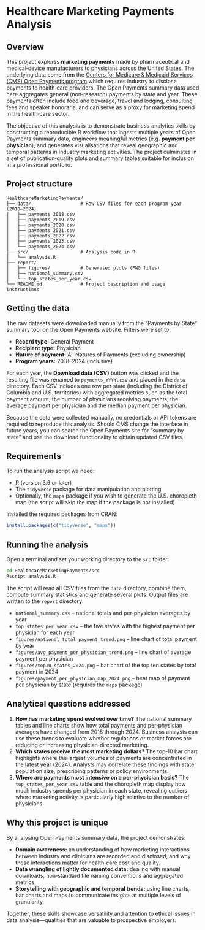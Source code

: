 # Healthcare Marketing Payments Analysis

## Overview

This project explores **marketing payments** made by pharmaceutical and medical‐device
manufacturers to physicians across the United States.  The underlying data come
from the [Centers for Medicare & Medicaid Services (CMS) Open Payments program](https://openpaymentsdata.cms.gov/)
which requires industry to disclose payments to health‑care providers.  The
Open Payments summary data used here aggregates general (non‑research) payments
by state and year.  These payments often include food and beverage, travel and
lodging, consulting fees and speaker honoraria, and can serve as a proxy for
marketing spend in the health‑care sector.

The objective of this analysis is to demonstrate business‐analytics skills
by constructing a reproducible R workflow that ingests multiple years of
Open Payments summary data, engineers meaningful metrics (e.g. **payment per
physician**), and generates visualisations that reveal geographic and temporal
patterns in industry marketing activities.  The project culminates in a set of
publication‑quality plots and summary tables suitable for inclusion in a
professional portfolio.

## Project structure

```
HealthcareMarketingPayments/
├── data/                  # Raw CSV files for each program year (2018–2024)
│   ├── payments_2018.csv
│   ├── payments_2019.csv
│   ├── payments_2020.csv
│   ├── payments_2021.csv
│   ├── payments_2022.csv
│   ├── payments_2023.csv
│   └── payments_2024.csv
├── src/                   # Analysis code in R
│   └── analysis.R
├── report/
│   ├── figures/           # Generated plots (PNG files)
│   ├── national_summary.csv
│   └── top_states_per_year.csv
└── README.md              # Project description and usage instructions
```

## Getting the data

The raw datasets were downloaded manually from the “Payments by State” summary
tool on the Open Payments website.  Filters were set to:

* **Record type:** General Payment
* **Recipient type:** Physician
* **Nature of payment:** All Natures of Payments (excluding ownership)
* **Program years:** 2018–2024 (inclusive)

For each year, the **Download data (CSV)** button was clicked and the
resulting file was renamed to `payments_YYYY.csv` and placed in the `data`
directory.  Each CSV includes one row per state (including the District of
Columbia and U.S. territories) with aggregated metrics such as the total
payment amount, the number of physicians receiving payments, the average
payment per physician and the median payment per physician.

Because the data were collected manually, no credentials or API tokens are
required to reproduce this analysis.  Should CMS change the interface in
future years, you can search the Open Payments site for “summary by state”
and use the download functionality to obtain updated CSV files.

## Requirements

To run the analysis script we need:

* R (version 3.6 or later)
* The `tidyverse` package for data manipulation and plotting
* Optionally, the `maps` package if you wish to generate the U.S. choropleth
  map (the script will skip the map if the package is not installed)

Installed the required packages from CRAN:

```r
install.packages(c("tidyverse", "maps"))
```

## Running the analysis

Open a terminal and set your working directory to the `src` folder:

```bash
cd HealthcareMarketingPayments/src
Rscript analysis.R
```

The script will read all CSV files from the `data` directory, combine them,
compute summary statistics and generate several plots.  Output files are
written to the `report` directory:

* `national_summary.csv` – national totals and per‑physician averages by year
* `top_states_per_year.csv` – the five states with the highest payment per
  physician for each year
* `figures/national_total_payment_trend.png` – line chart of total payment by year
* `figures/avg_payment_per_physician_trend.png` – line chart of average payment per physician
* `figures/top10_states_2024.png` – bar chart of the top ten states by total payment in 2024
* `figures/payment_per_physician_map_2024.png` – heat map of payment per physician by state (requires the `maps` package)


## Analytical questions addressed

1. **How has marketing spend evolved over time?**  The national summary tables
   and line charts show how total payments and per‑physician averages have
   changed from 2018 through 2024.  Business analysts can use these trends to
   evaluate whether regulations or market forces are reducing or increasing
   physician‑directed marketing.
2. **Which states receive the most marketing dollars?**  The top‐10 bar chart
   highlights where the largest volumes of payments are concentrated in the
   latest year (2024).  Analysts may correlate these findings with state
   population size, prescribing patterns or policy environments.
3. **Where are payments most intensive on a per‑physician basis?**  The
   `top_states_per_year.csv` table and the choropleth map display how much
   industry spends per physician in each state, revealing outliers where
   marketing activity is particularly high relative to the number of
   physicians.

## Why this project is unique
By analysing Open Payments summary data, the project demonstrates:

* **Domain awareness:** an understanding of how marketing interactions between
  industry and clinicians are recorded and disclosed, and why these
  interactions matter for health‐care cost and quality.
* **Data wrangling of lightly documented data:** dealing with manual
  downloads, non‑standard file naming conventions and aggregated metrics.
* **Storytelling with geographic and temporal trends:** using line charts,
  bar charts and maps to communicate insights at multiple levels of
  granularity.

Together, these skills showcase versatility and attention to ethical issues in
data analysis—qualities that are valuable to prospective employers.
